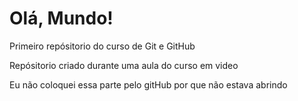 # Olá, Mundo!
 Primeiro repósitorio do curso de Git e GitHub

 Repósitorio criado durante uma aula do curso em video

 Eu não coloquei essa parte pelo gitHub por que não estava abrindo